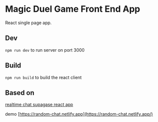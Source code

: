 # Magic Duel Game Front End App

React single page app.

## Dev

`npm run dev` to run server on port 3000

## Build

`npm run build` to build the react client

## Based on

[realtime chat supagase react app](https://github.com/shwosner/realtime-chat-supabase-react)

demo [https://random-chat.netlify.app](https://random-chat.netlify.app/)
